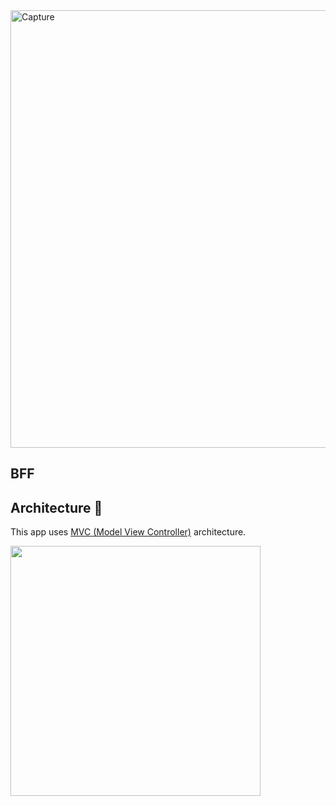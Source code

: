 <img width="700" alt="Capture" src="https://user-images.githubusercontent.com/93201414/209467483-4e75a08b-41a3-4118-8d22-0b62887273a3.png">

## BFF


## Architecture 🗼
This app uses [MVC (Model View Controller)](https://towardsdatascience.com/everything-you-need-to-know-about-mvc-architecture-3c827930b4c1)
 architecture.
 
 <img width="400" src="https://user-images.githubusercontent.com/93201414/209468070-39deeae7-727d-4483-ac46-574226cf5582.png">
